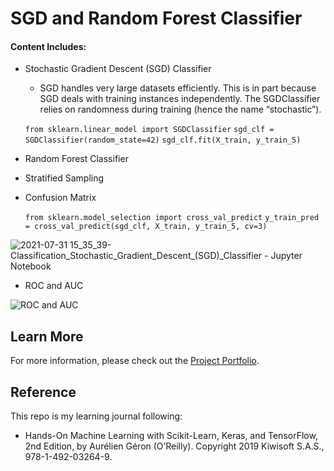 # SGD and Random Forest Classifier

#### Content Includes:
- Stochastic Gradient Descent (SGD) Classifier
  - SGD handles very large datasets efficiently. This is in part because SGD deals with training instances independently. The SGDClassifier relies on randomness during training (hence the name “stochastic”).

  `from sklearn.linear_model import SGDClassifier`
  `sgd_clf = SGDClassifier(random_state=42)`
  `sgd_clf.fit(X_train, y_train_5)`
  
- Random Forest Classifier
- Stratified Sampling
- Confusion Matrix

  `from sklearn.model_selection import cross_val_predict`
  `y_train_pred = cross_val_predict(sgd_clf, X_train, y_train_5, cv=3)`

![2021-07-31 15_35_39-Classification_Stochastic_Gradient_Descent_(SGD)_Classifier - Jupyter Notebook](https://user-images.githubusercontent.com/44503223/127751895-d0ae4948-8240-48c4-890b-be0cebbb86fd.png)

- ROC and AUC

![ROC and AUC](https://user-images.githubusercontent.com/44503223/127751807-89ab27dc-01ef-4a5c-8f9a-f62b7bb1a40a.png)

## Learn More

For more information, please check out the [Project Portfolio](https://tingting0618.github.io).

## Reference

This repo is my learning journal following:
- Hands-On Machine Learning with Scikit-Learn, Keras, and TensorFlow, 2nd Edition, by Aurélien Géron (O’Reilly). Copyright 2019 Kiwisoft S.A.S., 978-1-492-03264-9.
